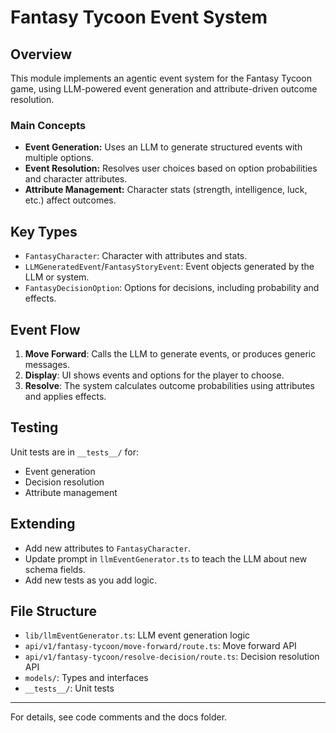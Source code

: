 # Fantasy Tycoon Event System

## Overview
This module implements an agentic event system for the Fantasy Tycoon game, using LLM-powered event generation and attribute-driven outcome resolution.

### Main Concepts
- **Event Generation:** Uses an LLM to generate structured events with multiple options.
- **Event Resolution:** Resolves user choices based on option probabilities and character attributes.
- **Attribute Management:** Character stats (strength, intelligence, luck, etc.) affect outcomes.

## Key Types
- `FantasyCharacter`: Character with attributes and stats.
- `LLMGeneratedEvent`/`FantasyStoryEvent`: Event objects generated by the LLM or system.
- `FantasyDecisionOption`: Options for decisions, including probability and effects.

## Event Flow
1. **Move Forward**: Calls the LLM to generate events, or produces generic messages.
2. **Display**: UI shows events and options for the player to choose.
3. **Resolve**: The system calculates outcome probabilities using attributes and applies effects.

## Testing
Unit tests are in `__tests__/` for:
- Event generation
- Decision resolution
- Attribute management

## Extending
- Add new attributes to `FantasyCharacter`.
- Update prompt in `llmEventGenerator.ts` to teach the LLM about new schema fields.
- Add new tests as you add logic.

## File Structure
- `lib/llmEventGenerator.ts`: LLM event generation logic
- `api/v1/fantasy-tycoon/move-forward/route.ts`: Move forward API
- `api/v1/fantasy-tycoon/resolve-decision/route.ts`: Decision resolution API
- `models/`: Types and interfaces
- `__tests__/`: Unit tests

---

For details, see code comments and the docs folder.

